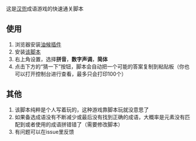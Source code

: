 这是[汉兜](https://handle.antfu.me/)成语游戏的快速通关脚本

## 使用

1. 浏览器安装[油候插件](https://www.tampermonkey.net/)
2. 安装[该脚本](https://greasyfork.org/zh-CN/scripts/440953-%E6%B1%89%E5%85%9C)
3. 右上角设置，选择**拼音**，**数字声调**，**简体**
4. 点击下方的“猜一下”按钮，脚本会自动把一个可能的答案复制到粘贴板（你也可以打开控制台进行查看，最多只会打印100个）

## 其他

1. 该脚本纯粹是个人写着玩的，这种游戏靠脚本玩就没意思了
2. 如果备选成语没有不断减少或最后没有找到正确的成语，大概率是元素没有匹配到或者使用的成语拼错错了（需要修改脚本）
3. 有问题可以在issue里反馈